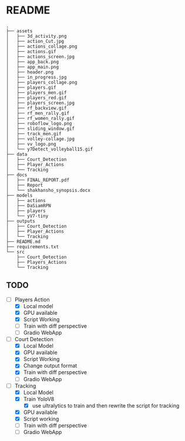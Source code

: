# README

```
.
├── assets
│   ├── 3d_activity.png
│   ├── action_Cut.jpg
│   ├── actions_collage.png
│   ├── actions.gif
│   ├── actions_screen.jpg
│   ├── app_back.png
│   ├── app_main.png
│   ├── header.png
│   ├── in_progress.jpg
│   ├── players_collage.png
│   ├── players.gif
│   ├── players_men.gif
│   ├── players_red.gif
│   ├── players_screen.jpg
│   ├── rf_backview.gif
│   ├── rf_men_rally.gif
│   ├── rf_women_rally.gif
│   ├── roboflow_logo.png
│   ├── sliding_window.gif
│   ├── track_men.gif
│   ├── volley-collage.jpg
│   ├── vv_logo.png
│   └── y7Detect_volleyball15.gif
├── data
│   ├── Court_Detection
│   ├── Player_Actions
│   └── Tracking
├── docs
│   ├── FINAL_REPORT.pdf
│   ├── Report
│   └── shakhansho_synopsis.docx
├── models
│   ├── actions
│   ├── DaSiamRPN
│   ├── players
│   └── yV7-tiny
├── outputs
│   ├── Court_Detection
│   ├── Player_Actions
│   └── Tracking
├── README.md
├── requirements.txt
└── src
    ├── Court_Detection
    ├── Players_Actions
    └── Tracking
```

## TODO 

- [ ] Players Action
  - [x] Local model
  - [x] GPU available
  - [x] Script Working
  - [ ] Train with diff perspective
  - [ ] Gradio WebApp

- [ ] Court Detection
  - [x] Local Model
  - [x] GPU available
  - [x] Script Working
  - [x] Change output format
  - [x] Train with diff perspective
  - [ ] Gradio WebApp

- [ ] Tracking
  - [x] Local Model
  - [x] Train YoloV8
    - [x] use ultralytics to train and then rewrite the script for tracking
  - [x] GPU available
  - [x] Script working
  - [ ] Train with diff perspective
  - [ ] Gradio WebApp
